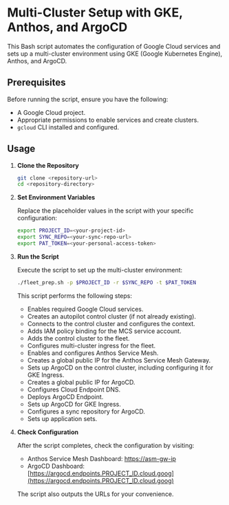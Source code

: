 # Multi-Cluster Setup with GKE, Anthos, and ArgoCD

This Bash script automates the configuration of Google Cloud services and sets up a multi-cluster environment using GKE (Google Kubernetes Engine), Anthos, and ArgoCD.

## Prerequisites

Before running the script, ensure you have the following:

- A Google Cloud project.
- Appropriate permissions to enable services and create clusters.
- `gcloud` CLI installed and configured.

## Usage

1. **Clone the Repository**

    ```bash
    git clone <repository-url>
    cd <repository-directory>
    ```

2. **Set Environment Variables**

    Replace the placeholder values in the script with your specific configuration:

    ```bash
    export PROJECT_ID=<your-project-id>
    export SYNC_REPO=<your-sync-repo-url>
    export PAT_TOKEN=<your-personal-access-token>
    ```

3. **Run the Script**

    Execute the script to set up the multi-cluster environment:

    ```bash
    ./fleet_prep.sh -p $PROJECT_ID -r $SYNC_REPO -t $PAT_TOKEN
    ```

    This script performs the following steps:

    - Enables required Google Cloud services.
    - Creates an autopilot control cluster (if not already existing).
    - Connects to the control cluster and configures the context.
    - Adds IAM policy binding for the MCS service account.
    - Adds the control cluster to the fleet.
    - Configures multi-cluster ingress for the fleet.
    - Enables and configures Anthos Service Mesh.
    - Creates a global public IP for the Anthos Service Mesh Gateway.
    - Sets up ArgoCD on the control cluster, including configuring it for GKE Ingress.
    - Creates a global public IP for ArgoCD.
    - Configures Cloud Endpoint DNS.
    - Deploys ArgoCD Endpoint.
    - Sets up ArgoCD for GKE Ingress.
    - Configures a sync repository for ArgoCD.
    - Sets up application sets.

4. **Check Configuration**

    After the script completes, check the configuration by visiting:

    - Anthos Service Mesh Dashboard: [https://asm-gw-ip](https://asm-gw-ip)
    - ArgoCD Dashboard: [https://argocd.endpoints.PROJECT_ID.cloud.goog](https://argocd.endpoints.PROJECT_ID.cloud.goog)

    The script also outputs the URLs for your convenience.
